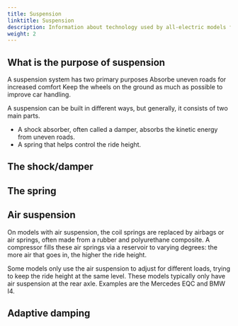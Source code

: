 ```yaml
---
title: Suspension
linktitle: Suspension
description: Information about technology used by all-electric models from Audi
weight: 2
---
```


## What is the purpose of suspension

A suspension system has two primary purposes
Absorbe uneven roads for increased comfort
Keep the wheels on the ground as much as possible to improve car handling. 

A suspension can be built in different ways, but generally, it consists of two main parts.

- A shock absorber, often called a damper, absorbs the kinetic energy from uneven roads. 
- A spring that helps control the ride height. 

## The shock/damper

## The spring


## Air suspension

On models with air suspension, the coil springs are replaced by airbags or air springs, often made from a rubber and polyurethane composite. A compressor fills these air springs via a reservoir to varying degrees: the more air that goes in, the higher the ride height.

Some models only use the air suspension to adjust for different loads, trying to keep the ride height at the same level. These models typically only have air suspension at the rear axle. Examples are the Mercedes EQC and BMW I4. 

## Adaptive damping

